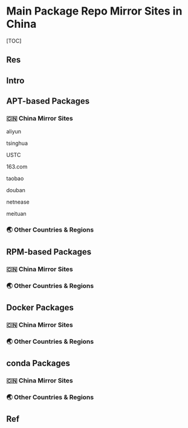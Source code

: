 # Main Package Repo Mirror Sites in China

[TOC]



## Res



## Intro



## APT-based Packages
### 🇨🇳 China Mirror Sites
aliyun

tsinghua

USTC

163.com

taobao

douban

netnease

meituan


### 🌏 Other Countries & Regions


## RPM-based Packages
### 🇨🇳 China Mirror Sites


### 🌏 Other Countries & Regions



## Docker Packages
### 🇨🇳 China Mirror Sites


### 🌏 Other Countries & Regions



## conda Packages
### 🇨🇳 China Mirror Sites


### 🌏 Other Countries & Regions





## Ref
[Ubuntu 23.04、22.04、20.04、18.04国内源--阿里云、中科大、163、清华更新源（sources.list）| CSDN]: https://blog.csdn.net/yinminsumeng/article/details/128625827


